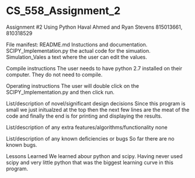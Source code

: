 # CS_558_Assignment_2
Assignment #2 Using Python
Haval Ahmed and Ryan Stevens
815013661,      810318529

File manifest:
README.md
  Instuctions and documentation.
SCIPY_Implementation.py
  the actual code for the simuation.
Simulation_Vales
  a text where the user can edit the values.

Compile instructions
  The user needs to have python 2.7 installed on their computer. They do not need to compile.

Operating instructions 
  The user will double click on the SCIPY_Implementation.py and then click run. 

List/description of novel/significant design decisions
  Since this program is small we just initualzed at the top then the next few lines are the meat of the code and finally the end is for printing and displaying the results.

List/description of any extra features/algorithms/functionality 
  none

List/description of any known deficiencies or bugs
  So far there are no known bugs. 

Lessons Learned 
  We learned abour python and scipy. Having never used scipy and very little python that was the biggest learning curve in this program. 
